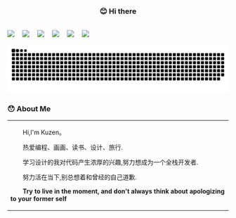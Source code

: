 <div align="center">

### 😊 Hi there 


<br>
</div>
  <!-- profile logo 个人资料徽标 -->
  <div>
    <a href="https://twitter.com/kuzenLu"><img src="https://img.shields.io/badge/Twitter-推特-blue" /></a>&emsp;
    <a href="https://www.youtube.com/channel/UCaS0lReDzbvnDycIbsT7DXA"><img src="https://img.shields.io/badge/YouTube-油管-c32136" /></a>&emsp;
    <a href="https://www.v2ex.com/member/xiaokunda"><img src="https://img.shields.io/badge/v2ex-V%E7%AB%99-%7B%7D" /></a>&emsp;
    <a href="https://space.bilibili.com/320648841"><img src="https://img.shields.io/badge/Bilibili-B站-ff69b4" /></a>&emsp;
    <a href="https://www.zhihu.com/people/ni-kun-ou-ba-26"><img src="https://img.shields.io/badge/Zhihu-知乎-blue" /></a>&emsp;
    <a href="https://www.xiaohongshu.com/user/profile/5ce2c30400000000180291c5?m_source=mengfanwetab"><img src="https://img.shields.io/badge/xiaohongshu-%E5%B0%8F%E7%BA%A2%E4%B9%A6-%7B%7D?color=red" /></a>&emsp;
  </div>

![snake](https://raw.githubusercontent.com/chumen-Lu/chumen-Lu/output/github-contribution-grid-snake.svg)
 
  
  ### 😯 About Me
   
  <table>
  
  <tr><td>
  <p>&emsp;&emsp;Hi,I'm Kuzen。</p>
  <p>&emsp;&emsp;热爱编程、画画、读书、设计、旅行. </p>
  <p>&emsp;&emsp;学习设计的我对代码产生浓厚的兴趣,努力想成为一个全栈开发者.</p>
  <p>&emsp;&emsp;努力活在当下,别总想着和曾经的自己道歉. </p>
  <p>&emsp;&emsp;<strong>Try to live in the moment, and don't always think about apologizing to your former self </strong>  </p>
  </tr></td>
 
